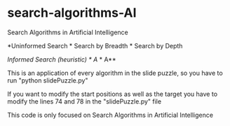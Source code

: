 # search-algorithms-AI
Search Algorithms in Artificial Intelligence


*Uninformed Search
    * Search by Breadth
    * Search by Depth

*Informed Search (heuristic)
    * A*
    * A**


This is an application of every algorithm in the slide puzzle, so you have to run "python slidePuzzle.py"


If you want to modify the start positions as well as the target you have to modify
the lines 74 and 78 in the "slidePuzzle.py" file

This code is only focused on Search Algorithms in Artificial Intelligence